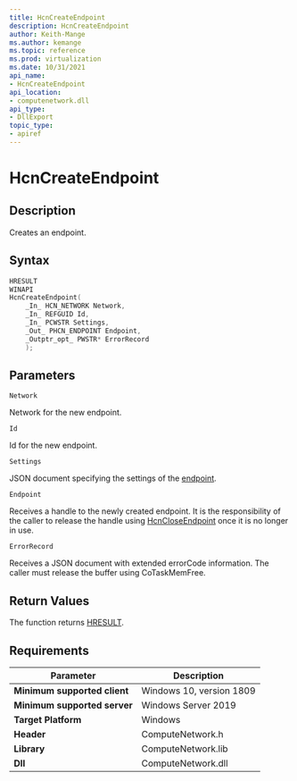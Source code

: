 ```yaml
---
title: HcnCreateEndpoint
description: HcnCreateEndpoint
author: Keith-Mange
ms.author: kemange
ms.topic: reference
ms.prod: virtualization
ms.date: 10/31/2021
api_name:
- HcnCreateEndpoint
api_location:
- computenetwork.dll
api_type:
- DllExport
topic_type:
- apiref
---
```

# HcnCreateEndpoint

## Description

Creates an endpoint.

## Syntax

```cpp
HRESULT
WINAPI
HcnCreateEndpoint(
    _In_ HCN_NETWORK Network,
    _In_ REFGUID Id,
    _In_ PCWSTR Settings,
    _Out_ PHCN_ENDPOINT Endpoint,
    _Outptr_opt_ PWSTR* ErrorRecord
    );
```

## Parameters

`Network`

Network for the new endpoint.

`Id`

Id for the new endpoint.

`Settings`

JSON document specifying the settings of the [endpoint](./../HNS_Schema.md#HostComputeEndpoint).

`Endpoint`

Receives a handle to the newly created endpoint. It is the responsibility of the caller to release the handle using [HcnCloseEndpoint](./HcnCloseEndpoint.md) once it is no longer in use.

`ErrorRecord`

Receives a JSON document with extended errorCode information. The caller must release the buffer using CoTaskMemFree.

## Return Values

The function returns [HRESULT](./HCNHResult.md).

## Requirements

|Parameter|Description|
|---|---|
| **Minimum supported client** | Windows 10, version 1809 |
| **Minimum supported server** | Windows Server 2019 |
| **Target Platform** | Windows |
| **Header** | ComputeNetwork.h |
| **Library** | ComputeNetwork.lib |
| **Dll** | ComputeNetwork.dll |

